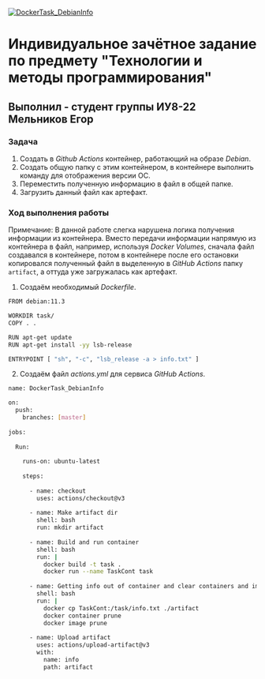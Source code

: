 [![DockerTask_DebianInfo](https://github.com/jo22i/DockerTask/actions/workflows/actions.yml/badge.svg)](https://github.com/jo22i/DockerTask/actions/workflows/actions.yml)

# Индивидуальное зачётное задание по предмету "Технологии и методы программирования"

## Выполнил - студент группы ИУ8-22 Мельников Егор

### Задача

1. Создать в *Github Actions* контейнер, работающий на образе *Debian*.
2. Создать общую папку с этим контейнером, в контейнере выполнить команду для отображения версии ОС.
3. Переместить полученную информацию в файл в общей папке.
4. Загрузить данный файл как артефакт.

### Ход выполнения работы

Примечание: В данной работе слегка нарушена логика получения информации из контейнера. Вместо передачи информации напрямую из контейнера в файл, например, используя *Docker Volumes*, сначала файл создавался в контейнере, потом в контейнере после его остановки копировался полученный файл в выделенную в *GitHub Actions* папку `artifact`, а оттуда уже загружалась как артефакт.

1. Создаём необходимый *Dockerfile*.

```sh
FROM debian:11.3

WORKDIR task/
COPY . .

RUN apt-get update
RUN apt-get install -yy lsb-release

ENTRYPOINT [ "sh", "-c", "lsb_release -a > info.txt" ]
```

2. Создаём файл *actions.yml* для сервиса *GitHub Actions*.

```sh
name: DockerTask_DebianInfo

on:
  push:
    branches: [master]
    
jobs:
  
  Run:
    
    runs-on: ubuntu-latest
    
    steps:
      
      - name: checkout
        uses: actions/checkout@v3
        
      - name: Make artifact dir
        shell: bash
        run: mkdir artifact
        
      - name: Build and run container
        shell: bash
        run: |
          docker build -t task .
          docker run --name TaskCont task
          
      - name: Getting info out of container and clear containers and images
        shell: bash
        run: |
          docker cp TaskCont:/task/info.txt ./artifact
          docker container prune
          docker image prune
          
      - name: Upload artifact
        uses: actions/upload-artifact@v3
        with:
          name: info
          path: artifact
```
